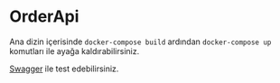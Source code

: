 # OrderApi

Ana dizin içerisinde ``docker-compose build`` ardından ``docker-compose up`` komutları ile ayağa kaldırabilirsiniz.

[Swagger](http://localhost:5000/swagger/index.html) ile test edebilirsiniz.